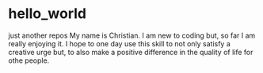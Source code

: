 # hello_world
just another repos
My name is Christian. I am new to coding but, so far I am really enjoying it. I hope to one day use this skill to not only satisfy a creative urge but, to also make a positive difference in the quality of life for othe people.
